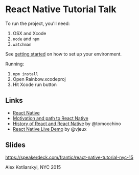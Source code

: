 # React Native Tutorial Talk

To run the project, you'll need:

1. OSX and Xcode
2. `node` and `npm`
3. `watchman`

See [getting started](http://facebook.github.io/react-native/docs/getting-started.html) on how to set up your environment.

Running:

1. `npm install`
2. Open Rainbow.xcodeproj
3. Hit Xcode run button

## Links

* [React Native](http://facebook.github.io/react-native/)
* [Motivation and path to React Native](https://f8.facebooklive.com/)
* [History of React and React Native](https://www.youtube.com/watch?v=KVZ-P-ZI6W4) by @tomocchino
* [React Native Live Demo](https://www.youtube.com/watch?v=7rDsRXj9-cU) by @vjeux

## Slides

https://speakerdeck.com/frantic/react-native-tutorial-nyc-15

Alex Kotliarskyi,
NYC 2015
